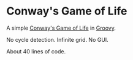 Conway's Game of Life
=====================

A simple [Conway's Game of Life](http://en.wikipedia.org/wiki/Conway's_Game_of_Life) in [Groovy](http://groovy.codehaus.org/).

No cycle detection. Infinite grid. No GUI.

About 40 lines of code.
